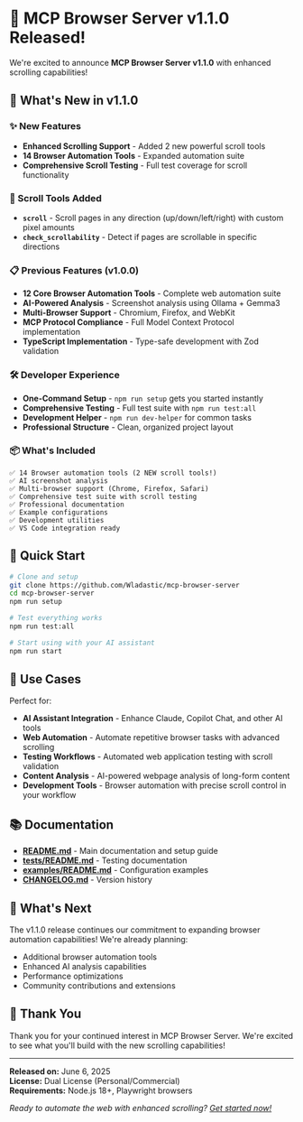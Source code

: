# 🎉 MCP Browser Server v1.1.0 Released!

We're excited to announce **MCP Browser Server v1.1.0** with enhanced scrolling capabilities! 

## 🚀 What's New in v1.1.0

### ✨ New Features

- **Enhanced Scrolling Support** - Added 2 new powerful scroll tools
- **14 Browser Automation Tools** - Expanded automation suite
- **Comprehensive Scroll Testing** - Full test coverage for scroll functionality

### 🔄 Scroll Tools Added

- **`scroll`** - Scroll pages in any direction (up/down/left/right) with custom pixel amounts
- **`check_scrollability`** - Detect if pages are scrollable in specific directions

### 📋 Previous Features (v1.0.0)

- **12 Core Browser Automation Tools** - Complete web automation suite
- **AI-Powered Analysis** - Screenshot analysis using Ollama + Gemma3
- **Multi-Browser Support** - Chromium, Firefox, and WebKit
- **MCP Protocol Compliance** - Full Model Context Protocol implementation
- **TypeScript Implementation** - Type-safe development with Zod validation

### 🛠️ Developer Experience

- **One-Command Setup** - `npm run setup` gets you started instantly
- **Comprehensive Testing** - Full test suite with `npm run test:all`
- **Development Helper** - `npm run dev-helper` for common tasks
- **Professional Structure** - Clean, organized project layout

### 📦 What's Included

```text
✅ 14 Browser automation tools (2 NEW scroll tools!)
✅ AI screenshot analysis
✅ Multi-browser support (Chrome, Firefox, Safari)
✅ Comprehensive test suite with scroll testing
✅ Professional documentation
✅ Example configurations
✅ Development utilities
✅ VS Code integration ready
```

## 🚀 Quick Start

```bash
# Clone and setup
git clone https://github.com/Wladastic/mcp-browser-server
cd mcp-browser-server
npm run setup

# Test everything works
npm run test:all

# Start using with your AI assistant
npm run start
```

## 🎯 Use Cases

Perfect for:
- **AI Assistant Integration** - Enhance Claude, Copilot Chat, and other AI tools
- **Web Automation** - Automate repetitive browser tasks with advanced scrolling
- **Testing Workflows** - Automated web application testing with scroll validation
- **Content Analysis** - AI-powered webpage analysis of long-form content
- **Development Tools** - Browser automation with precise scroll control in your workflow

## 📚 Documentation

- **[README.md](README.md)** - Main documentation and setup guide
- **[tests/README.md](tests/README.md)** - Testing documentation
- **[examples/README.md](examples/README.md)** - Configuration examples
- **[CHANGELOG.md](CHANGELOG.md)** - Version history

## 🔮 What's Next

The v1.1.0 release continues our commitment to expanding browser automation capabilities! We're already planning:

- Additional browser automation tools
- Enhanced AI analysis capabilities  
- Performance optimizations
- Community contributions and extensions

## 🙏 Thank You

Thank you for your continued interest in MCP Browser Server. We're excited to see what you'll build with the new scrolling capabilities!

---

**Released on:** June 6, 2025  
**License:** Dual License (Personal/Commercial)  
**Requirements:** Node.js 18+, Playwright browsers

*Ready to automate the web with enhanced scrolling? [Get started now!](README.md)*
